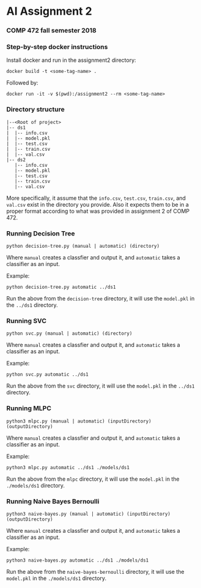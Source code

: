 # AI Assignment 2
### COMP 472 fall semester 2018

### Step-by-step docker instructions

Install docker and run in the assignment2 directory:

`docker build -t <some-tag-name> .`

Followed by:

`docker run -it -v $(pwd):/assignment2 --rm <some-tag-name>`

### Directory structure

```
|--<Root of project>
|-- ds1
|  |-- info.csv
|  |-- model.pkl
|  |-- test.csv
|  |-- train.csv
|  |-- val.csv
|-- ds2
   |-- info.csv
   |-- model.pkl
   |-- test.csv
   |-- train.csv
   |-- val.csv
```

More specifically, it assume that the `info.csv`, `test.csv`, `train.csv`, and `val.csv` exist in the directory you provide.
Also it expects them to be in a proper format according to what was provided in assignment 2 of COMP 472.

### Running Decision Tree

`python decision-tree.py (manual | automatic) (directory)`

Where `manual` creates a classfier and output it, and `automatic` takes a classifier as an input.

Example:

`python decision-tree.py automatic ../ds1`

Run the above from the `decision-tree` directory, it will use the `model.pkl` in the `../ds1` directory.

### Running SVC

`python svc.py (manual | automatic) (directory)`

Where `manual` creates a classfier and output it, and `automatic` takes a classifier as an input.

Example:

`python svc.py automatic ../ds1`

Run the above from the `svc` directory, it will use the `model.pkl` in the `../ds1` directory.

### Running MLPC

`python3 mlpc.py (manual | automatic) (inputDirectory) (outputDirectory)`

Where `manual` creates a classfier and output it, and `automatic` takes a classifier as an input.

Example:

`python3 mlpc.py automatic ../ds1 ./models/ds1`

Run the above from the `mlpc` directory, it will use the `model.pkl` in the `./models/ds1` directory.

### Running Naive Bayes Bernoulli

`python3 naive-bayes.py (manual | automatic) (inputDirectory) (outputDirectory)`

Where `manual` creates a classfier and output it, and `automatic` takes a classifier as an input.

Example:

`python3 naive-bayes.py automatic ../ds1 ./models/ds1`

Run the above from the `naive-bayes-bernoulli` directory, it will use the `model.pkl` in the `./models/ds1` directory.
